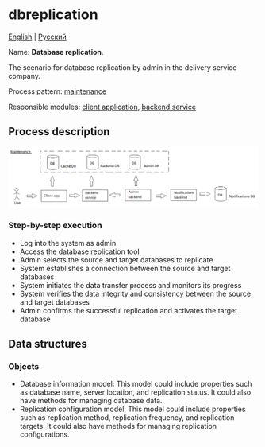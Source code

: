 # dbreplication

[English](dbreplication.md) | [Русский](dbreplication.ru.md)

Name: **Database replication**.

The scenario for database replication by admin in the delivery service company.

Process pattern: [maintenance](../../processpatterns/maintenance.md)

Responsible modules: [client application](../../frontend/adminclient.md), [backend service](../../backend/adminbackend.md)

## Process description

![maintenance_overall](../../img/maintenance_overall.png)

### Step-by-step execution

- Log into the system as admin
- Access the database replication tool
- Admin selects the source and target databases to replicate
- System establishes a connection between the source and target databases
- System initiates the data transfer process and monitors its progress
- System verifies the data integrity and consistency between the source and target databases
- Admin confirms the successful replication and activates the target database

## Data structures

### Objects 

- Database information model: This model could include properties such as database name, server location, and replication status. It could also have methods for managing database data.
- Replication configuration model: This model could include properties such as replication method, replication frequency, and replication targets. It could also have methods for managing replication configurations.
